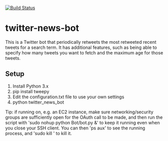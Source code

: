 [![Build Status](https://travis-ci.org/aaronshaver/twitter-news-bot.svg?branch=master)](https://travis-ci.org/aaronshaver/twitter-news-bot)

# twitter-news-bot

This is a Twitter bot that periodically retweets the most retweeted recent tweets for a search term. It has additional
features, such as being able to specify how many tweets you want to fetch and the maximum age for those tweets.

## Setup

1. Install Python 3.x
2. pip install tweepy
3. Edit the configuration.txt file to use your own settings
4. python twitter_news_bot

Tip: if running on, e.g. an EC2 instance, make sure networking/security groups are sufficiently open for the OAuth
call to be made, and then run the script with 'sudo nohup python Bot/bot.py &' to keep it running even when you close
your SSH client. You can then 'ps aux' to see the running process, and 'sudo kill <pid>' to kill it.
